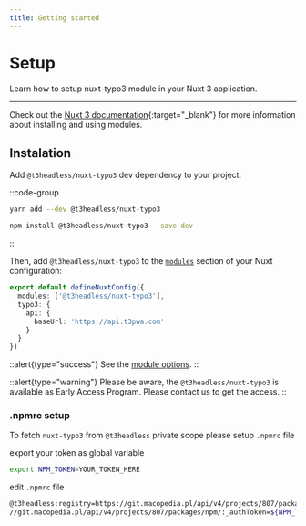 ```yaml
---
title: Getting started
---
```

# Setup

Learn how to setup nuxt-typo3 module in your Nuxt 3 application.

---
Check out the [Nuxt 3 documentation](https://nuxt.com/docs/guide/concepts/modules){:target="_blank"}  for more information about installing and using modules.

## Instalation

Add `@t3headless/nuxt-typo3` dev dependency to your project:

::code-group
  ```bash [yarn]
  yarn add --dev @t3headless/nuxt-typo3
  ```
  ```bash [npm]
  npm install @t3headless/nuxt-typo3 --save-dev
  ```
::

Then, add `@t3headless/nuxt-typo3` to the [`modules`](https://nuxt.com/docs/guide/concepts/modules) section of your Nuxt configuration:

```ts [nuxt.config.ts]
export default defineNuxtConfig({
  modules: ['@t3headless/nuxt-typo3'],
  typo3: {
    api: {
      baseUrl: 'https://api.t3pwa.com'
    }
  }
})
```

::alert{type="success"}
See the [module options](/introduction/options).
::

::alert{type="warning"}
Please be aware, the `@t3headless/nuxt-typo3` is available as Early Access Program.
Please contact us to get the access.
::

### .npmrc setup
To fetch `nuxt-typo3` from `@t3headless` private scope please setup `.npmrc` file

export your token as global variable

```bash
export NPM_TOKEN=YOUR_TOKEN_HERE
```

edit `.npmrc` file

```bash [.npmrc]
@t3headless:registry=https://git.macopedia.pl/api/v4/projects/807/packages/npm/
//git.macopedia.pl/api/v4/projects/807/packages/npm/:_authToken=${NPM_TOKEN}
```
